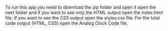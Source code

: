 To run this app you need to download the zip folder and open it open the next folder and if you want to see only the HTML output open the index.html file. If you want to see the CSS
output open the styles.css file. For the total code output (HTML, CSS) open the Analog Clock Code file.
